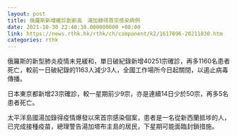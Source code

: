 ```yaml
---
layout: post
title: 俄羅斯新增確診創新高　湯加錄得首宗感染病例
date: 2021-10-30 22:40:38.000000000 +08:00
link: https://news.rthk.hk/rthk/ch/component/k2/1617696-20211030.htm
categories: rthk
---
```


俄羅斯的新型肺炎疫情未見緩和，單日破紀錄新增40251宗確診，再多1160名患者死亡，較前一日破紀錄的1163人減少3人，全國工作場所今日起關閉，以遏止病毒傳播。

日本東京都新增23宗確診，較一星期前少9宗，亦是連續14日少於50宗，再多5名患者死亡。

太平洋島國湯加錄得疫情爆發以來首宗感染個案，患者是一名從新西蘭抵埗的人，已完成接種疫苗，總理警告湯加塔布主島的居民，下星期可能面臨封鎖措施。
